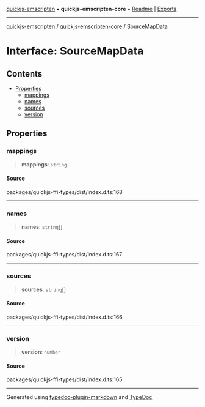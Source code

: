 [quickjs-emscripten](../../packages.md) • **quickjs-emscripten-core** • [Readme](../README.md) \| [Exports](../exports.md)

***

[quickjs-emscripten](../../packages.md) / [quickjs-emscripten-core](../exports.md) / SourceMapData

# Interface: SourceMapData

## Contents

- [Properties](SourceMapData.md#properties)
  - [mappings](SourceMapData.md#mappings)
  - [names](SourceMapData.md#names)
  - [sources](SourceMapData.md#sources)
  - [version](SourceMapData.md#version)

## Properties

### mappings

> **mappings**: `string`

#### Source

packages/quickjs-ffi-types/dist/index.d.ts:168

***

### names

> **names**: `string`[]

#### Source

packages/quickjs-ffi-types/dist/index.d.ts:167

***

### sources

> **sources**: `string`[]

#### Source

packages/quickjs-ffi-types/dist/index.d.ts:166

***

### version

> **version**: `number`

#### Source

packages/quickjs-ffi-types/dist/index.d.ts:165

***

Generated using [typedoc-plugin-markdown](https://www.npmjs.com/package/typedoc-plugin-markdown) and [TypeDoc](https://typedoc.org/)
